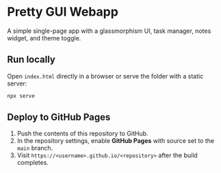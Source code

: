 # Pretty GUI Webapp

A simple single-page app with a glassmorphism UI, task manager, notes widget, and theme toggle.

## Run locally
Open `index.html` directly in a browser or serve the folder with a static server:

```bash
npx serve
```

## Deploy to GitHub Pages
1. Push the contents of this repository to GitHub.
2. In the repository settings, enable **GitHub Pages** with source set to the `main` branch.
3. Visit `https://<username>.github.io/<repository>` after the build completes.
